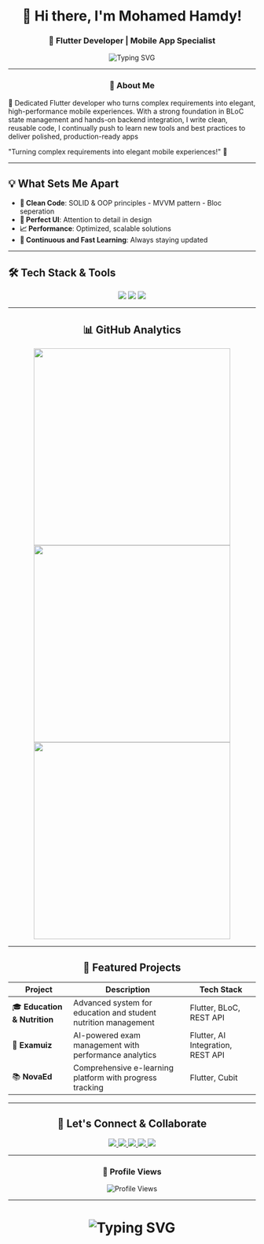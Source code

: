 <div align="center">
  
# 👋 Hi there, I'm Mohamed Hamdy!
### 🚀 Flutter Developer | Mobile App Specialist 

<img src="https://readme-typing-svg.herokuapp.com?font=Fira+Code&weight=600&size=28&duration=4000&pause=1000&color=02569B&center=true&vCenter=true&width=600&lines=Flutter+Developer;Mobile+App+Specialist;Always+Learning+New+Things!" alt="Typing SVG" />



</div>


---

<div align="center">

### 🎯 About Me

</div>

🚀 Dedicated Flutter developer who turns complex requirements into elegant, high-performance mobile experiences. With a strong foundation in BLoC state management and hands-on backend integration, I write clean, reusable code, I continually push to learn new tools and best practices to deliver polished, production-ready apps


"Turning complex requirements into elegant mobile experiences!" 🚀




---

## 💡 What Sets Me Apart


- **🧩 Clean Code**: SOLID & OOP principles - MVVM pattern - Bloc seperation 
- **🎨 Perfect UI**: Attention to detail in design
- **📈 Performance**: Optimized, scalable solutions
- **🔄 Continuous and Fast Learning**: Always staying updated






---

## 🛠️ Tech Stack & Tools

<div align="center">

<p>
  <img src="https://skillicons.dev/icons?i=flutter,dart"  />  
  <img src="https://skillicons.dev/icons?i=firebase,supabase"  />
  <img src="https://skillicons.dev/icons?i=vscode,github,postman,figma"  />
</p>

---

## 📊 GitHub Analytics

<img width="400" src="https://github-readme-stats.vercel.app/api?username=MohamedHamdySoftwareEngineer&show_icons=true&theme=tokyonight&hide_border=true&count_private=true" />

<img width="400" src="https://github-readme-streak-stats.herokuapp.com/?user=MohamedHamdySoftwareEngineer&theme=tokyonight&hide_border=true" />

<img width="400" src="https://github-readme-stats.vercel.app/api/top-langs/?username=MohamedHamdySoftwareEngineer&layout=compact&theme=tokyonight&hide_border=true" />

---




## 🌟 Featured Projects

<div align="center">

| Project | Description | Tech Stack |
|---------|-------------|------------|
| 🎓 **Education & Nutrition** | Advanced system for education and student nutrition management | Flutter, BLoC, REST API |
| 🧠 **Examuiz** | AI-powered exam management with performance analytics | Flutter, AI Integration, REST API |
| 📚 **NovaEd** | Comprehensive e-learning platform with progress tracking | Flutter, Cubit  |


</div>



---

## 🤝 Let's Connect & Collaborate

<div align="center">

<a href="https://www.linkedin.com/in/mohamed-hamdy-software-engineer">
  <img src="https://img.shields.io/badge/LinkedIn-0A66C2?style=for-the-badge&logo=linkedin&logoColor=white&labelColor=0A66C2" />
</a>
<a href="mailto:mohamedhamdy192001@gmail.com">
  <img src="https://img.shields.io/badge/Gmail-D14836?style=for-the-badge&logo=gmail&logoColor=white&labelColor=D14836" />
</a>
<a href="https://wa.me/201060469912">
  <img src="https://img.shields.io/badge/WhatsApp-25D366?style=for-the-badge&logo=whatsapp&logoColor=white&labelColor=25D366" />
</a>
<a href="https://t.me/THE_FATHER_OF_THE_ENGINEERS">
  <img src="https://img.shields.io/badge/Telegram-0088CC?style=for-the-badge&logo=telegram&logoColor=white&labelColor=0088CC" />
</a>
<a href="https://mohamedhamdysoftwareengineer.github.io">
  <img src="https://img.shields.io/badge/Portfolio-FF6B6B?style=for-the-badge&logo=web&logoColor=white&labelColor=FF6B6B" />
</a>

</div>

---


### 👀 Profile Views
<img src="https://komarev.com/ghpvc/?username=MohamedHamdySoftwareEngineer&color=blueviolet&style=for-the-badge&label=Profile+Views" alt="Profile Views" />

---

<div align="center">
  <h1>
    <img src="https://readme-typing-svg.herokuapp.com?font=Fira+Code&size=32&duration=2800&pause=2000&color=A855F7&center=true&vCenter=true&width=800&lines=Thanks+for+visiting!;Let's+build+something+amazing+together!" alt="Typing SVG" />
  </h1>
  
  
</div>
